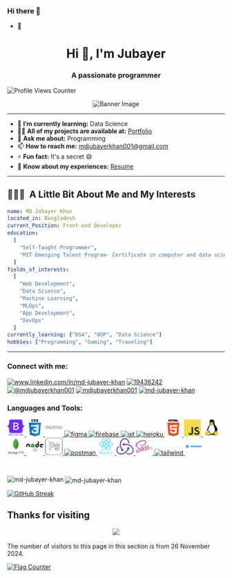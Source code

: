 <!-- Using HTML to create align elements.
This is necessary for generating dynamic content and is not purely Markdown, 
so it will not pass some CI checks. -->

### Hi there 👋
<!-- disable linting MD009 error for using emoji -->
-  👯
<!-- disable linting MD009 error for using emoji -->

<h1 align="center">Hi 👋, I'm Jubayer</h1>
<h3 align="center">A passionate programmer</h3>

<!-- The src URLs below is long because it includes query parameters to generate styled badges. 
Breaking it into multiple lines would make the badge display incorrectly or not at all. 
This is why it doesn't pass CI checks. -->

<p align="left">
  <img src="https://komarev.com/ghpvc/?username=md-jubayer-khan&label=Profile%20views&color=0e75b6&style=flat" alt="Profile Views Counter" />
</p>

<p align="center">
  <img src="https://i.ibb.co/WcMNzKJ/readmi-githubpng.png" alt="Banner Image" />
</p>

---

- 🌱 **I’m currently learning:** Data Science  
- 👨‍💻 **All of my projects are available at:** [Portfolio](https://md-jubayer-khan-portfolio.netlify.app/)  
- 💬 **Ask me about:** Programming  
- 📫 **How to reach me:** mdjubayerkhan001@gmail.com  
- ⚡ **Fun fact:** It's a secret 😄  
- 📄 **Know about my experiences:** [Resume](https://drive.google.com/file/d/16Ts49uMnSXz4VzUZ4BmmGDqK_pW-RaoB/view?usp=sharing)  

---

<!-- markdownlint-disable MD033 -->
<h2> 👨🏻‍💻 &nbsp;A Little Bit About Me and My Interests</h2>
<!-- markdownlint-enable MD033 -->

```yaml
name: MD Jubayer Khan
located_in: Bangladesh
current_Position: Front-end Developer
education:
  [
    "Self-Taught Programmer",
    "MIT Emerging Talent Program- Certificate in computer and data science"
  ]
fields_of_interests:
  [
    "Web Development",
    "Data Science",
    "Machine Learning",
    "MLOps",
    "App Development",
    "DevOps"
  ]
currently_learning: ["DSA", "OOP", "Data Science"]
hobbies: ["Programming", "Gaming", "Traveling"]
```
  
---  

<!-- Links to social media with badges -->
<h3 align="left">Connect with me:</h3>
<p align="left">
<a href="https://linkedin.com/in/www.linkedin.com/in/md-jubayer-khan" target="blank"><img align="center" src="https://raw.githubusercontent.com/rahuldkjain/github-profile-readme-generator/master/src/images/icons/Social/linked-in-alt.svg" alt="www.linkedin.com/in/md-jubayer-khan" height="30" width="40" /></a>
<a href="https://stackoverflow.com/users/19436242" target="blank"><img align="center" src="https://raw.githubusercontent.com/rahuldkjain/github-profile-readme-generator/master/src/images/icons/Social/stack-overflow.svg" alt="19436242" height="30" width="40" /></a>
<a href="https://medium.com/@mdjubayerkhan001" target="blank"><img align="center" src="https://raw.githubusercontent.com/rahuldkjain/github-profile-readme-generator/master/src/images/icons/Social/medium.svg" alt="@mdjubayerkhan001" height="30" width="40" /></a>
<a href="https://www.hackerrank.com/mdjubayerkhan001" target="blank"><img align="center" src="https://raw.githubusercontent.com/rahuldkjain/github-profile-readme-generator/master/src/images/icons/Social/hackerrank.svg" alt="mdjubayerkhan001" height="30" width="40" /></a>
<a href="https://www.leetcode.com/md-jubayer-khan" target="blank"><img align="center" src="https://raw.githubusercontent.com/rahuldkjain/github-profile-readme-generator/master/src/images/icons/Social/leet-code.svg" alt="md-jubayer-khan" height="30" width="40" /></a>
</p>

<h3 align="left">Languages and Tools:</h3>
<p align="left"> <a href="https://getbootstrap.com" target="_blank" rel="noreferrer"> <img src="https://raw.githubusercontent.com/devicons/devicon/master/icons/bootstrap/bootstrap-plain-wordmark.svg" alt="bootstrap" width="40" height="40"/> </a> <a href="https://www.w3schools.com/css/" target="_blank" rel="noreferrer"> <img src="https://raw.githubusercontent.com/devicons/devicon/master/icons/css3/css3-original-wordmark.svg" alt="css3" width="40" height="40"/> </a> <a href="https://expressjs.com" target="_blank" rel="noreferrer"> <img src="https://raw.githubusercontent.com/devicons/devicon/master/icons/express/express-original-wordmark.svg" alt="express" width="40" height="40"/> </a> <a href="https://www.figma.com/" target="_blank" rel="noreferrer"> <img src="https://www.vectorlogo.zone/logos/figma/figma-icon.svg" alt="figma" width="40" height="40"/> </a> <a href="https://firebase.google.com/" target="_blank" rel="noreferrer"> <img src="https://www.vectorlogo.zone/logos/firebase/firebase-icon.svg" alt="firebase" width="40" height="40"/> </a> <a href="https://git-scm.com/" target="_blank" rel="noreferrer"> <img src="https://www.vectorlogo.zone/logos/git-scm/git-scm-icon.svg" alt="git" width="40" height="40"/> </a> <a href="https://heroku.com" target="_blank" rel="noreferrer"> <img src="https://www.vectorlogo.zone/logos/heroku/heroku-icon.svg" alt="heroku" width="40" height="40"/> </a> <a href="https://www.w3.org/html/" target="_blank" rel="noreferrer"> <img src="https://raw.githubusercontent.com/devicons/devicon/master/icons/html5/html5-original-wordmark.svg" alt="html5" width="40" height="40"/> </a> <a href="https://developer.mozilla.org/en-US/docs/Web/JavaScript" target="_blank" rel="noreferrer"> <img src="https://raw.githubusercontent.com/devicons/devicon/master/icons/javascript/javascript-original.svg" alt="javascript" width="40" height="40"/> </a> <a href="https://www.linux.org/" target="_blank" rel="noreferrer"> <img src="https://raw.githubusercontent.com/devicons/devicon/master/icons/linux/linux-original.svg" alt="linux" width="40" height="40"/> </a> <a href="https://www.mongodb.com/" target="_blank" rel="noreferrer"> <img src="https://raw.githubusercontent.com/devicons/devicon/master/icons/mongodb/mongodb-original-wordmark.svg" alt="mongodb" width="40" height="40"/> </a> <a href="https://nodejs.org" target="_blank" rel="noreferrer"> <img src="https://raw.githubusercontent.com/devicons/devicon/master/icons/nodejs/nodejs-original-wordmark.svg" alt="nodejs" width="40" height="40"/> </a> <a href="https://www.photoshop.com/en" target="_blank" rel="noreferrer"> <img src="https://raw.githubusercontent.com/devicons/devicon/master/icons/photoshop/photoshop-line.svg" alt="photoshop" width="40" height="40"/> </a> <a href="https://postman.com" target="_blank" rel="noreferrer"> <img src="https://www.vectorlogo.zone/logos/getpostman/getpostman-icon.svg" alt="postman" width="40" height="40"/> </a> <a href="https://reactjs.org/" target="_blank" rel="noreferrer"> <img src="https://raw.githubusercontent.com/devicons/devicon/master/icons/react/react-original-wordmark.svg" alt="react" width="40" height="40"/> </a> <a href="https://redux.js.org" target="_blank" rel="noreferrer"> <img src="https://raw.githubusercontent.com/devicons/devicon/master/icons/redux/redux-original.svg" alt="redux" width="40" height="40"/> </a> <a href="https://sass-lang.com" target="_blank" rel="noreferrer"> <img src="https://raw.githubusercontent.com/devicons/devicon/master/icons/sass/sass-original.svg" alt="sass" width="40" height="40"/> </a> <a href="https://tailwindcss.com/" target="_blank" rel="noreferrer"> <img src="https://www.vectorlogo.zone/logos/tailwindcss/tailwindcss-icon.svg" alt="tailwind" width="40" height="40"/> </a> <a href="https://webpack.js.org" target="_blank" rel="noreferrer"> <img src="https://raw.githubusercontent.com/devicons/devicon/d00d0969292a6569d45b06d3f350f463a0107b0d/icons/webpack/webpack-original-wordmark.svg" alt="webpack" width="40" height="40"/> </a> </p>
</br>

<p><img align="left" src="https://github-readme-stats.vercel.app/api/top-langs?username=md-jubayer-khan&show_icons=true&locale=en&layout=compact" alt="md-jubayer-khan" /></p>

<p>&nbsp;<img align="center" src="https://github-readme-stats.vercel.app/api?username=md-jubayer-khan&show_icons=true&locale=en" alt="md-jubayer-khan" /></p>

[![GitHub Streak](https://github-readme-streak-stats.herokuapp.com?user=md-jubayer-khan)](https://git.io/streak-stats)


## Thanks for visiting

<p align="center"> 
<img src="https://profile-counter.glitch.me/md-jubayer-khan/count.svg">

The number of visitors to this page in this section is from 26 November 2024. 

<a href="http://s01.flagcounter.com/more/ap7"><img src="https://s01.flagcounter.com/countxl/ap7/bg_FFFFFF/txt_000000/border_CCCCCC/columns_8/maxflags_250/viewers_0/labels_1/pageviews_1/flags_0/percent_0/" alt="Flag Counter" border="0"></a>
